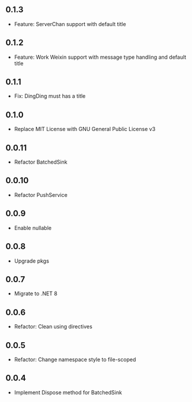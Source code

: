 ## 0.1.3
- Feature: ServerChan support with default title
## 0.1.2
- Feature: Work Weixin support with message type handling and default title
## 0.1.1
- Fix: DingDing must has a title
## 0.1.0
- Replace MIT License with GNU General Public License v3
## 0.0.11
- Refactor BatchedSink
## 0.0.10
- Refactor PushService
## 0.0.9
- Enable nullable
## 0.0.8
- Upgrade pkgs
## 0.0.7
- Migrate to .NET 8
## 0.0.6
- Refactor: Clean using directives
## 0.0.5
- Refactor: Change namespace style to file-scoped
## 0.0.4
- Implement Dispose method for BatchedSink

